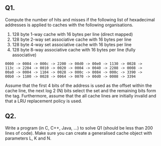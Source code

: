 ## Q1.

Compute the number of hits and misses if the following list of hexadecimal addresses is
applied to caches with the following organisations.
1. 128 byte 1-way cache with 16 bytes per line (direct mapped)
2. 128 byte 2-way set associative cache with 16 bytes per line
3. 128 byte 4-way set associative cache with 16 bytes per line
4. 128 byte 8-way associative cache with 16 bytes per line (fully associative)

```
0000 -> 0004 -> 000c -> 2200 -> 00d0 -> 00e0 -> 1130 -> 0028 ->
113c -> 2204 -> 0010 -> 0020 -> 0004 -> 0040 -> 2208 -> 0008 ->
00a0 -> 0004 -> 1104 -> 0028 -> 000c -> 0084 -> 000c -> 3390 ->
00b0 -> 1100 -> 0028 -> 0064 -> 0070 -> 00d0 -> 0008 -> 3394
```
Assume that the first 4 bits of the address is used as the offset within the cache line, the next log 2 (N) bits select the set and the remaining bits form the tag. Furthermore, assume that the all cache lines are initially invalid and that a LRU replacement policy is used.

## Q2.

Write a program (in C, C++, Java, ...) to solve Q1 (should be less than 200 lines of code). Make sure you can create a generalised cache object with parameters L, K and N.
